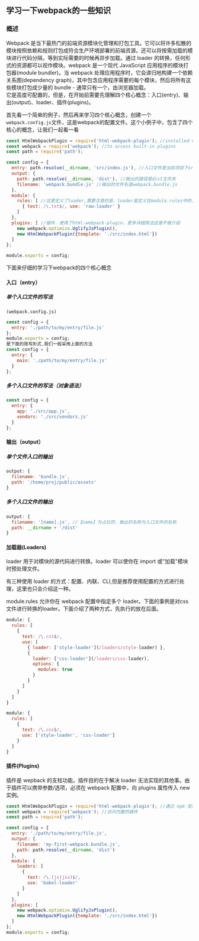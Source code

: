 ## 学习一下webpack的一些知识

### 概述
Webpack 是当下最热门的前端资源模块化管理和打包工具。它可以将许多松散的模块按照依赖和规则打包成符合生产环境部署的前端资源。还可以将按需加载的模块进行代码分隔，等到实际需要的时候再异步加载。通过 loader 的转换，任何形式的资源都可以视作模块。webpack 是一个现代 JavaScript 应用程序的模块打包器(module bundler)。当 webpack 处理应用程序时，它会递归地构建一个依赖关系图(dependency graph)，其中包含应用程序需要的每个模块，然后将所有这些模块打包成少量的 bundle - 通常只有一个，由浏览器加载。  
它是高度可配置的，但是，在开始前需要先理解四个核心概念：入口(entry)、输出(output)、loader、插件(plugins)。  

首先看一个简单的例子，然后再来学习四个核心概念，创建一个`webpack.config.js`文件，这是webpack的配置文件。这个小例子中，包含了四个核心的概念，让我们一起看一看
```js
const HtmlWebpackPlugin = require('html-webpack-plugin'); //installed via npm
const webpack = require('webpack'); //to access built-in plugins
const path = require('path');

const config = {
  entry: path.resolve(__dirname, 'src/index.js'), //入口文件是当前项目下src文件夹下的index.js文件
  output: {
    path: path.resolve(__dirname, 'dist'), //输出的路径是dist文件夹
    filename: 'webpack.bundle.js' //输出的文件名是webpack.bundle.js
  },
  module: {
    rules: [ //这里定义了loader,需要注意的是，loader是定义在module.rules中的，必须包含test和use两个属性，下面的含义是当碰到「在 require()/import 语句中被解析为 '.txt' 的路径」时，在对它打包之前，先使用 raw-loader 转换一下。
      { test: /\.txt$/, use: 'raw-loader' }
    ]
  },
  plugins: [ //插件，使用了html-webpack-plugin，更多详细用法这里不做介绍
    new webpack.optimize.UglifyJsPlugin(),
    new HtmlWebpackPlugin({template: './src/index.html'})
  ]
};

module.exports = config;
```

下面来仔细的学习下webpack的四个核心概念
#### 入口（entry）
##### 单个入口文件的写法
`(webpack.config.js)`
```js
const config = {
  entry: './path/to/my/entry/file.js'
};
module.exports = config;
是下面的简写形式,我们一般采用上面的方法
const config = {
  entry: {
    main: './path/to/my/entry/file.js'
  }
};
```
##### 多个入口文件的写法（对象语法）
```js
const config = {
  entry: {
    app: './src/app.js',
    vendors: './src/vendors.js'
  }
};
```
#### 输出（output）
##### 单个文件入口的输出
```js
output: {
  filename: 'bundle.js',
  path: '/home/proj/public/assets'
}
```
##### 多个入口文件的输出
```js
output: {
  filename: '[name].js', //【name】为占位符，输出的名称为入口文件的名称
  path: __dirname + '/dist'
}
```
#### 加载器(Loaders)
loader 用于对模块的源代码进行转换。loader 可以使你在 import 或"加载"模块时预处理文件。  

有三种使用 loader 的方式：配置、内联、CLI,但是推荐使用配置的方式进行处理，这里也只会介绍这一种。  

module.rules 允许你在 webpack 配置中指定多个 loader。下面的事例是对css文件进行转换的loader。下面介绍了两种方式，先执行的放在后面。
```js
module: {
  rules: [
    {
      test: /\.css$/,
      use: [
        { loader: ['style-loader'](/loaders/style-loader) },
        {
          loader: ['css-loader'](/loaders/css-loader),
          options: {
            modules: true
          }
        }
      ]
    }
  ]
}

module: {
  rules: [
    {
      test: /\.css$/,
      use: ['style-loader', 'css-loader']
    }
  ]
}
```
#### 插件(Plugins)
插件是 wepback 的支柱功能。插件目的在于解决 loader 无法实现的其他事。由于插件可以携带参数/选项，必须在 webpack 配置中，向 plugins 属性传入 new 实例。
```js
const HtmlWebpackPlugin = require('html-webpack-plugin'); //通过 npm 安装
const webpack = require('webpack'); //访问内置的插件
const path = require('path');

const config = {
  entry: './path/to/my/entry/file.js',
  output: {
    filename: 'my-first-webpack.bundle.js',
    path: path.resolve(__dirname, 'dist')
  },
  module: {
    loaders: [
      {
        test: /\.(js|jsx)$/,
        use: 'babel-loader'
      }
    ]
  },
  plugins: [
    new webpack.optimize.UglifyJsPlugin(),
    new HtmlWebpackPlugin({template: './src/index.html'})
  ]
};
module.exports = config;
```

